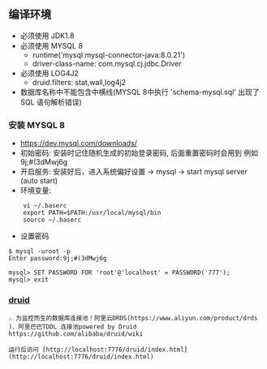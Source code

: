 ## 编译环境
* 必须使用 JDK1.8
* 必须使用 MYSQL 8
    * runtime('mysql:mysql-connector-java:8.0.21')
    * driver-class-name: com.mysql.cj.jdbc.Driver
* 必须使用 LOG4J2
    * druid.filters: stat,wall,log4j2
* 数据库名称中不能包含中横线(MYSQL 8中执行 'schema-mysql.sql' 出现了 SQL 语句解析错误)

### 安装 MYSQL 8
* https://dev.mysql.com/downloads/
* 初始密码: 安装时记住随机生成的初始登录密码, 后面重置密码时会用到 例如 9j;#(3dMwj6g
* 开启服务: 安装好后，进入系统偏好设置 -> mysql -> start mysql server (auto start)
* 环境变量:
```
    vi ~/.baserc
    export PATH=$PATH:/usr/local/mysql/bin
    source ~/.baserc
```
* 设置密码
```
$ mysql -uroot -p
Enter password:9j;#(3dMwj6g

mysql> SET PASSWORD FOR 'root'@'localhost' = PASSWORD('777');
mysql> exit
```

### [druid](https://github.com/alibaba/druid)
    ♨ 为监控而生的数据库连接池！阿里云DRDS(https://www.aliyun.com/product/drds )、阿里巴巴TDDL 连接池powered by Druid https://github.com/alibaba/druid/wiki

    运行后访问 [http://localhost:7776/druid/index.html](http://localhost:7776/druid/index.html)
